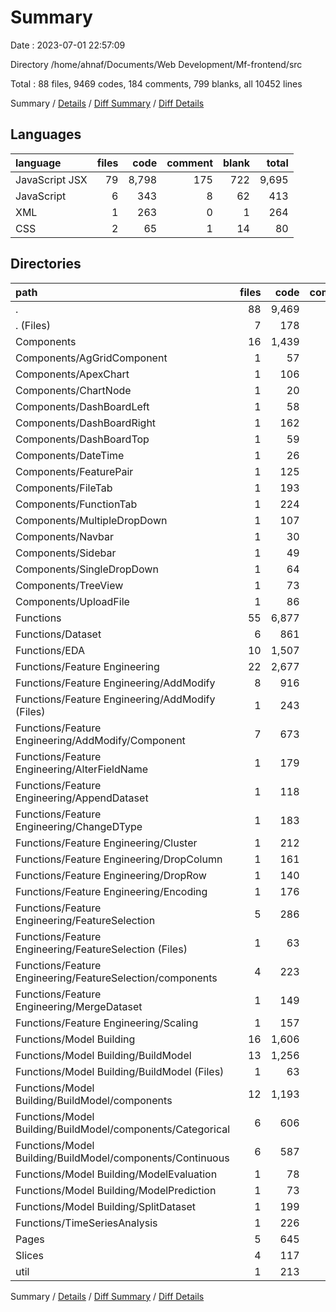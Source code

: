 # Summary

Date : 2023-07-01 22:57:09

Directory /home/ahnaf/Documents/Web Development/Mf-frontend/src

Total : 88 files,  9469 codes, 184 comments, 799 blanks, all 10452 lines

Summary / [Details](details.md) / [Diff Summary](diff.md) / [Diff Details](diff-details.md)

## Languages
| language | files | code | comment | blank | total |
| :--- | ---: | ---: | ---: | ---: | ---: |
| JavaScript JSX | 79 | 8,798 | 175 | 722 | 9,695 |
| JavaScript | 6 | 343 | 8 | 62 | 413 |
| XML | 1 | 263 | 0 | 1 | 264 |
| CSS | 2 | 65 | 1 | 14 | 80 |

## Directories
| path | files | code | comment | blank | total |
| :--- | ---: | ---: | ---: | ---: | ---: |
| . | 88 | 9,469 | 184 | 799 | 10,452 |
| . (Files) | 7 | 178 | 4 | 29 | 211 |
| Components | 16 | 1,439 | 66 | 148 | 1,653 |
| Components/AgGridComponent | 1 | 57 | 1 | 7 | 65 |
| Components/ApexChart | 1 | 106 | 1 | 12 | 119 |
| Components/ChartNode | 1 | 20 | 0 | 4 | 24 |
| Components/DashBoardLeft | 1 | 58 | 0 | 6 | 64 |
| Components/DashBoardRight | 1 | 162 | 5 | 15 | 182 |
| Components/DashBoardTop | 1 | 59 | 0 | 6 | 65 |
| Components/DateTime | 1 | 26 | 0 | 5 | 31 |
| Components/FeaturePair | 1 | 125 | 0 | 15 | 140 |
| Components/FileTab | 1 | 193 | 1 | 13 | 207 |
| Components/FunctionTab | 1 | 224 | 0 | 6 | 230 |
| Components/MultipleDropDown | 1 | 107 | 2 | 14 | 123 |
| Components/Navbar | 1 | 30 | 0 | 3 | 33 |
| Components/Sidebar | 1 | 49 | 35 | 5 | 89 |
| Components/SingleDropDown | 1 | 64 | 0 | 11 | 75 |
| Components/TreeView | 1 | 73 | 1 | 12 | 86 |
| Components/UploadFile | 1 | 86 | 20 | 14 | 120 |
| Functions | 55 | 6,877 | 82 | 526 | 7,485 |
| Functions/Dataset | 6 | 861 | 39 | 108 | 1,008 |
| Functions/EDA | 10 | 1,507 | 7 | 121 | 1,635 |
| Functions/Feature Engineering | 22 | 2,677 | 10 | 194 | 2,881 |
| Functions/Feature Engineering/AddModify | 8 | 916 | 3 | 58 | 977 |
| Functions/Feature Engineering/AddModify (Files) | 1 | 243 | 1 | 15 | 259 |
| Functions/Feature Engineering/AddModify/Component | 7 | 673 | 2 | 43 | 718 |
| Functions/Feature Engineering/AlterFieldName | 1 | 179 | 1 | 16 | 196 |
| Functions/Feature Engineering/AppendDataset | 1 | 118 | 0 | 11 | 129 |
| Functions/Feature Engineering/ChangeDType | 1 | 183 | 1 | 15 | 199 |
| Functions/Feature Engineering/Cluster | 1 | 212 | 0 | 8 | 220 |
| Functions/Feature Engineering/DropColumn | 1 | 161 | 1 | 13 | 175 |
| Functions/Feature Engineering/DropRow | 1 | 140 | 1 | 12 | 153 |
| Functions/Feature Engineering/Encoding | 1 | 176 | 1 | 16 | 193 |
| Functions/Feature Engineering/FeatureSelection | 5 | 286 | 0 | 20 | 306 |
| Functions/Feature Engineering/FeatureSelection (Files) | 1 | 63 | 0 | 5 | 68 |
| Functions/Feature Engineering/FeatureSelection/components | 4 | 223 | 0 | 15 | 238 |
| Functions/Feature Engineering/MergeDataset | 1 | 149 | 1 | 14 | 164 |
| Functions/Feature Engineering/Scaling | 1 | 157 | 1 | 11 | 169 |
| Functions/Model Building | 16 | 1,606 | 25 | 91 | 1,722 |
| Functions/Model Building/BuildModel | 13 | 1,256 | 24 | 76 | 1,356 |
| Functions/Model Building/BuildModel (Files) | 1 | 63 | 12 | 11 | 86 |
| Functions/Model Building/BuildModel/components | 12 | 1,193 | 12 | 65 | 1,270 |
| Functions/Model Building/BuildModel/components/Categorical | 6 | 606 | 6 | 32 | 644 |
| Functions/Model Building/BuildModel/components/Continuous | 6 | 587 | 6 | 33 | 626 |
| Functions/Model Building/ModelEvaluation | 1 | 78 | 0 | 4 | 82 |
| Functions/Model Building/ModelPrediction | 1 | 73 | 1 | 4 | 78 |
| Functions/Model Building/SplitDataset | 1 | 199 | 0 | 7 | 206 |
| Functions/TimeSeriesAnalysis | 1 | 226 | 1 | 12 | 239 |
| Pages | 5 | 645 | 24 | 36 | 705 |
| Slices | 4 | 117 | 4 | 15 | 136 |
| util | 1 | 213 | 4 | 45 | 262 |

Summary / [Details](details.md) / [Diff Summary](diff.md) / [Diff Details](diff-details.md)